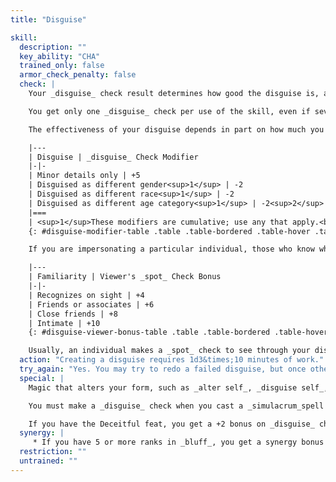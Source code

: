 ```yaml
---
title: "Disguise"

skill:
  description: ""
  key_ability: "CHA"
  trained_only: false
  armor_check_penalty: false
  check: |
    Your _disguise_ check result determines how good the disguise is, and it is opposed by others' _spot_ check results. If you don't draw any attention to yourself, others do not get to make _spot_ checks. If you come to the attention of people who are suspicious (such as a guard who is watching commoners walking through a city gate), it can be assumed that such observers are taking 10 on their _spot_ checks.

    You get only one _disguise_ check per use of the skill, even if several people are making _spot_ checks against it. The _disguise_ check is made secretly, so that you can't be sure how good the result is.

    The effectiveness of your disguise depends in part on how much you're attempting to change your appearance.

    |---
    | Disguise | _disguise_ Check Modifier
    |-|-
    | Minor details only | +5
    | Disguised as different gender<sup>1</sup> | -2
    | Disguised as different race<sup>1</sup> | -2
    | Disguised as different age category<sup>1</sup> | -2<sup>2</sup>
    |===
    | <sup>1</sup>These modifiers are cumulative; use any that apply.<br><sup>2</sup>Per step of difference between your actual age category and your disguised age category. The steps are: young (younger than adulthood), adulthood, middle age, old, and venerable. |<
    {: #disguise-modifier-table .table .table-bordered .table-hover .table-striped data-caption="Table: Disguise Check Modifiers for Various Disguises" }

    If you are impersonating a particular individual, those who know what that person looks like get a bonus on their Spot checks according to the table below. Furthermore, they are automatically considered to be suspicious of you, so opposed checks are always called for.

    |---
    | Familiarity | Viewer's _spot_ Check Bonus
    |-|-
    | Recognizes on sight | +4
    | Friends or associates | +6
    | Close friends | +8
    | Intimate | +10
    {: #disguise-viewer-bonus-table .table .table-bordered .table-hover .table-striped data-caption="Table: Spot Check Bonuses by Familiarity" }

    Usually, an individual makes a _spot_ check to see through your disguise immediately upon meeting you and each hour thereafter. If you casually meet many different creatures, each for a short time, check once per day or hour, using an average _spot_ modifier for the group.
  action: "Creating a disguise requires 1d3&times;10 minutes of work."
  try_again: "Yes. You may try to redo a failed disguise, but once others know that a disguise was attempted, they'll be more suspicious."
  special: |
    Magic that alters your form, such as _alter self_, _disguise self_, _polymorph_, or _shapechange_, grants you a +10 bonus on _disguise_ checks (see the individual spell descriptions). You must succeed on a _disguise_ check with a +10 bonus to duplicate the appearance of a specific individual using the _veil_spell. Divination magic that allows people to see through illusions (such as _true seeing_) does not penetrate a mundane disguise, but it can negate the magical component of a magically enhanced one.

    You must make a _disguise_ check when you cast a _simulacrum_spell to determine how good the likeness is.

    If you have the Deceitful feat, you get a +2 bonus on _disguise_ checks.
  synergy: |
     * If you have 5 or more ranks in _bluff_, you get a synergy bonus on _disguise_ checks when you know that you're being observed and you try to act in character.
  restriction: ""
  untrained: ""
---
```

